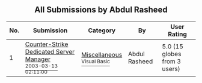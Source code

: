 ﻿<div align="center">

## All Submissions by Abdul Rasheed

</div>

No.  | Submission | Category | By   | User Rating
---- | ---------- | -------- | ---- | -----------
1 | [Counter\-Strike Dedicated Server Manager<br /><sup>2003-03-13 02:11:00</sup>](https://github.com/Planet-Source-Code/abdul-rasheed-counter-strike-dedicated-server-manager__1-44215) | [Miscellaneous<br /><sup>Visual Basic</sup>](../ByCategory/miscellaneous__1-1.md) | Abdul Rasheed | 5.0 (15 globes from 3 users)
